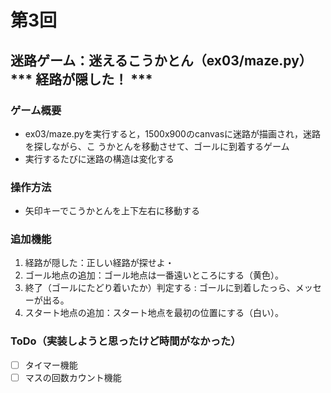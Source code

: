 # 第3回
## 迷路ゲーム：迷えるこうかとん（ex03/maze.py）*** 経路が隠した！ ***
### ゲーム概要
- ex03/maze.pyを実行すると，1500x900のcanvasに迷路が描画され，迷路を探しながら、こ
うかとんを移動させて、ゴールに到着するゲーム
- 実行するたびに迷路の構造は変化する
### 操作方法
- 矢印キーでこうかとんを上下左右に移動する
### 追加機能
1. 経路が隠した：正しい経路が探せよ・
2. ゴール地点の追加：ゴール地点は一番遠いところにする（黄色）。
3. 終了（ゴールにたどり着いたか）判定する :
ゴールに到着したっら、メッセーが出る。
4. スタート地点の追加：スタート地点を最初の位置にする（白い）。
### ToDo（実装しようと思ったけど時間がなかった）
- [ ] タイマー機能
- [ ] マスの回数カウント機能
